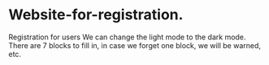 # Website-for-registration.
Registration for users We can change the light mode to the dark mode. There are 7 blocks to fill in, in case we forget one block, we will be warned, etc.
